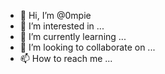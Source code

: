 - 👋 Hi, I’m @0mpie
- 👀 I’m interested in ...
- 🌱 I’m currently learning ...
- 💞️ I’m looking to collaborate on ...
- 📫 How to reach me ...

<!---
0mpie/0mpie is a ✨ special ✨ repository because its `README.md` (this file) appears on your GitHub profile.
You can click the Preview link to take a look at your changes.
--->
